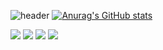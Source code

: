 ![header](https://capsule-render.vercel.app/api?type=wave&color=auto&height=300&section=header&text=안녕하세요&fontSize=90)
[![Anurag's GitHub stats](https://github-readme-stats.vercel.app/api?username=puralmajor)](https://github.com/puralmajor/github-readme-stats)

<div>
<img src="https://img.shields.io/badge/Python-EBEBEB?style=for-the-badge&logo=python&logoColor=#3776AB">
<img src="https://img.shields.io/badge/Pytorch-EBEBEB?style=for-the-badge&logo=pytorch&logoColor=#EE4C2C">
<img src="https://img.shields.io/badge/Tensorflow-EBEBEB?style=for-the-badge&logo=tensorflow&logoColor=#FF6F00">
<img src="https://img.shields.io/badge/Pandas-EBEBEB?style=for-the-badge&logo=pandas&logoColor=#150458">
</div>
